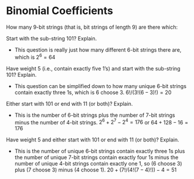 # Binomial Coefficients

<p> How many 9-bit strings (that is, bit strings of length 9) are there which:

Start with the sub-string 101? Explain.

- This question is really just how many different 6-bit strings there are, which is $2^{6}=64$

Have weight 5 (i.e., contain exactly five 1’s) and start with the sub-string 101? Explain.

- This question can be simplified down to how many unique 6-bit strings contain exactly three 1s, which is 6 choose 3. $6!/(3!(6-3)!) = 20$

 Either start with 101 or end with 11 (or both)? Explain.

- This is the number of 6-bit strings plus the number of 7-bit strings minus the number of 4-bit strings. $2^6+2^7-2^4 = 176$ or $64+128-16=176$

<p> Have weight 5 and either start with 101 or end with 11 (or both)? Explain.

- This is the number of unique 6-bit strings contain exactly three 1s plus the number of unique 7-bit strings contain exactly four 1s minus the number of unique 4-bit strings contain exactly one 1, so (6 choose 3) plus (7 choose 3) minus (4 choose 1). $20+(7!/(4!(7-4)!))-4 = 51$